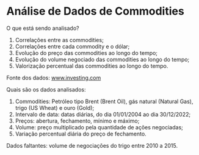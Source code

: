 # Análise de Dados de Commodities

O que está sendo analisado?
1. Correlações entre as commodities;
2. Correlações entre cada commodity e o dólar;
3. Evolução do preço das commodities ao longo do tempo;
4. Evolução do volume negociado das commodities ao longo do tempo;
5. Valorização percentual das commodities ao longo do tempo.

Fonte dos dados: www.investing.com

Quais são os dados analisados:
1. Commodities: Petróleo tipo Brent (Brent Oil), gás natural (Natural Gas), trigo (US Wheat) e ouro (Gold);
2. Intervalo de data: datas diárias, do dia 01/01/2004 ao dia 30/12/2022;
3. Preços: abertura, fechamento, mínimo e máximo;
4. Volume: preço multiplicado pela quantidade de ações negociadas;
5. Variação percentual diária do preço de fechamento.

Dados faltantes: volume de negociações do trigo entre 2010 a 2015.



